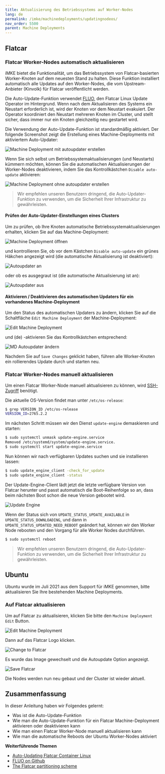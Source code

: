 ```yaml
---
title: Aktualisierung des Betriebssystems auf Worker-Nodes
lang: de
permalink: /imke/machinedeployments/updatingnodeos/
nav_order: 5500
parent: Machine Deployments
---
```

<!-- LTeX:  language=de-DE -->

## Flatcar

### Flatcar Worker-Nodes automatisch aktualisieren

iMKE bietet die Funktionalität, um das Betriebssystem von Flatcar-basierten Worker-Knoten auf dem neuesten Stand zu halten.
Diese Funktion installiert automatisch alle Updates auf den Worker-Nodes, die vom Upstream-Anbieter (Kinvolk) für Flatcar veröffentlicht werden.

Die Auto-Update-Funktion verwendet [FLUO](https://github.com/kinvolk/flatcar-linux-update-operator), den Flatcar Linux Update Operator im Hintergrund.
Wenn nach dem Aktualisieren des Systems ein Neustart erforderlich ist, wird der Knoten vor dem Neustart evakuiert. Der Operator koordiniert den Neustart
mehreren Knoten im Cluster, und stellt sicher, dass immer nur ein Knoten gleichzeitig neu gestartet wird.

Die Verwendung der Auto-Update-Funktion ist standardmäßig aktiviert. Der folgende Screenshot zeigt die Erstellung eines Machine-Deployments mit aktiviertem Auto-Updater:

![Machine Deployment mit autoupdater erstellen](autoupdate_flatcar.png)

Wenn Sie sich selbst um Betriebssystemaktualisierungen (und Neustarts) kümmern möchten, können Sie die automatischen Aktualisierungen der Worker-Nodes deaktivieren, indem Sie das Kontrollkästchen `Disable auto-update` aktivieren:

![Machine Deployment ohne autoupdater erstellen](autoupdate_flatcar_disable.png)

> Wir empfehlen unseren Benutzern dringend, die Auto-Updater-Funktion zu verwenden, um die Sicherheit Ihrer Infrastruktur zu gewährleisten.

#### Prüfen der Auto-Updater-Einstellungen eines Clusters

Um zu prüfen, ob Ihre Knoten automatische Betriebssystemaktualisierungen erhalten, klicken Sie auf das Machine-Deployment:

![Machine Deployment öffnen](autoupdate_open_md.png)

und kontrollieren Sie, ob vor dem Kästchen `Disable auto-update` ein grünes Häkchen angezeigt wird (die automatische Aktualisierung ist deaktiviert):

![Autoupdater an](autoupdate_enabled.png)

oder ob es ausgegraut ist (die automatische Aktualisierung ist an):

![Autoupdater aus](autoupdate_disabled.png)

#### Aktivieren / Deaktivieren des automatischen Updaters für ein vorhandenes Machine-Deployment

Um den Status des automatischen Updaters zu ändern, klicken Sie auf die Schaltfläche `Edit Machine Deployment` der Machine-Deployment:

![Edit Machine Deployment](autoupdate_edit_md.png)

und (de) -aktivieren Sie das Kontrollkästchen entsprechend:

![MD Autoupdater ändern](autoupdate_flatcar_modify.png)

Nachdem Sie auf `Save Changes` geklickt haben, führen alle Worker-Knoten ein rollierendes Update durch und starten neu.

### Flatcar Worker-Nodes manuell aktualisieren

Um einen Flatcar Worker-Node manuell aktualisieren zu können, wird [SSH-Zugriff](/imke/machinedeployments/add_ssh_key/) benötigt.

Die aktuelle OS-Version findet man unter `/etc/os-release`:

```bash
$ grep VERSION_ID /etc/os-release
VERSION_ID=2765.2.2
```

Im nächsten Schritt müssen wir den Dienst `update-engine` demaskieren und starten:

```bash
$ sudo systemctl unmask update-engine.service
Removed /etc/systemd/system/update-engine.service.
$ sudo systemctl start update-engine.service
```

Nun können wir nach verfügbaren Updates suchen und sie installieren lassen:

```bash
$ sudo update_engine_client -check_for_update
$ sudo update_engine_client -status
```

Der Update-Engine-Client lädt jetzt die letzte verfügbare Version von Flatcar herunter und passt
automatisch die Boot-Reihenfolge so an, dass beim nächsten Boot schon die neue Version gebootet wird.

![Update Engine](fc_update_engine.gif)

Wenn der Status sich von `UPDATE_STATUS_UPDATE_AVAILABLE` in `UPDATE_STATUS_DOWNLOADING`,
und dann in `UPDATE_STATUS_UPDATED_NEED_REBOOT` geändert hat, können wir den Worker Node rebooten
und den Vorgang für alle Worker Nodes durchführen.

````bash
$ sudo systemctl reboot
````

> Wir empfehlen unseren Benutzern dringend, die Auto-Updater-Funktion zu verwenden, um die Sicherheit Ihrer Infrastruktur zu gewährleisten.

## Ubuntu

Ubuntu wurde im Juli 2021 aus dem Support für iMKE genommen, bitte aktualisieren Sie Ihre bestehenden Machine Deployments.

### Auf Flatcar aktualisieren

Um auf Flatcar zu aktualisieren, klicken Sie bitte den `Machine Deployment Edit` Button.

![Edit Machine Deployment](update_to_flatcar_edit.png)

Dann auf das Flatcar Logo klicken.

![Change to Flatcar](update_to_flatcar.png)

Es wurde das Image gewechselt und die Autoupdate Option angezeigt.

![Save Flatcar](update_to_flatcar_save.png)

Die Nodes werden nun neu gebaut und der Cluster ist wieder aktuell.

## Zusammenfassung

In dieser Anleitung haben wir Folgendes gelernt:

* Was ist die Auto-Update-Funktion
* Wie man die Auto-Update-Funktion für ein Flatcar Machine-Deployment aktivieren oder deaktivieren kann
* Wie man einen Flatcar Worker-Node manuell aktualisieren kann
* Wie man die automatische Reboots der Ubuntu Worker-Nodes aktiviert

**Weiterführende Themen**

* [Auto-Updating Flatcar Container Linux](https://kinvolk.io/docs/lokomotive/git-main/how-to-guides/auto-update-flatcar/)
* [FLUO on Github](https://github.com/kinvolk/flatcar-linux-update-operator)
* [The Flatcar partitioning scheme](https://kinvolk.io/docs/flatcar-container-linux/latest/reference/developer-guides/sdk-disk-partitions/)
